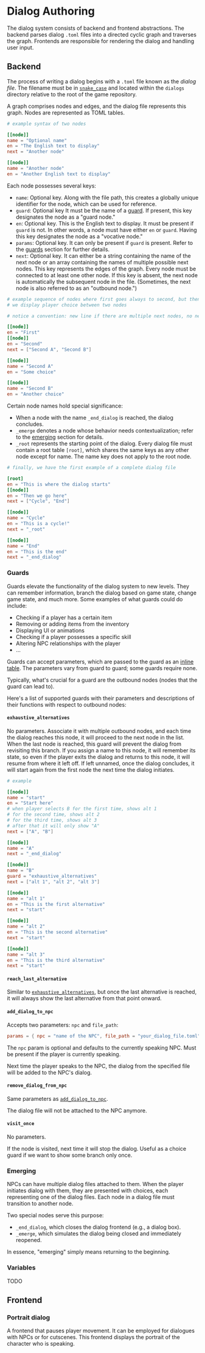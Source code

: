 # Dialog Authoring

The dialog system consists of backend and frontend abstractions.
The backend parses dialog `.toml` files into a directed cyclic graph and traverses the graph.
Frontends are responsible for rendering the dialog and handling user input.

## Backend

The process of writing a dialog begins with a `.toml` file known as the _dialog file_.
The filename must be in [`snake_case`](wiki-snake-case) and located within the `dialogs` directory relative to the root of the game repository.

A graph comprises nodes and edges, and the dialog file represents this graph.
Nodes are represented as TOML tables.

```toml
# example syntax of two nodes

[[node]]
name = "Optional name"
en = "The English text to display"
next = "Another node"

[[node]]
name = "Another node"
en = "Another English text to display"
```

Each node possesses several keys:

- `name`: Optional key.
  Along with the file path, this creates a globally unique identifier for the node, which can be used for reference.
- `guard`: Optional key
  It must be the name of a [guard](#guards).
  If present, this key designates the node as a "guard node."
- `en`: Optional key.
  This is the English text to display.
  It must be present if `guard` is not.
  In other words, a node must have either `en` or `guard`.
  Having this key designates the node as a "vocative node."
- `params`: Optional key.
  It can only be present if `guard` is present.
  Refer to the [guards](#guards) section for further details.
- `next`: Optional key.
  It can either be a string containing the name of the next node or an array containing the names of multiple possible next nodes.
  This key represents the edges of the graph.
  Every node must be connected to at least one other node.
  If this key is absent, the next node is automatically the subsequent node in the file.
  (Sometimes, the next node is also referred to as an "outbound node.")

```toml
# example sequence of nodes where first goes always to second, but then
# we display player choice between two nodes

# notice a convention: new line if there are multiple next nodes, no new line if there is only one

[[node]]
en = "First"
[[node]]
en = "Second"
next = ["Second A", "Second B"]

[[node]]
name = "Second A"
en = "Some choice"

[[node]]
name = "Second B"
en = "Another choice"
```

Certain node names hold special significance:

- When a node with the name `_end_dialog` is reached, the dialog concludes.
- `_emerge` denotes a node whose behavior needs contextualization;
  refer to the [emerging](#emerging) section for details.
- `_root` represents the starting point of the dialog.
  Every dialog file must contain a root table `[root]`, which shares the same keys as any other node except for name.
  The name key does not apply to the root node.

```toml
# finally, we have the first example of a complete dialog file

[root]
en = "This is where the dialog starts"
[[node]]
en = "Then we go here"
next = ["Cycle", "End"]

[[node]]
name = "Cycle"
en = "This is a cycle!"
next = "_root"

[[node]]
name = "End"
en = "This is the end"
next = "_end_dialog"
```

### Guards

Guards elevate the functionality of the dialog system to new levels.
They can remember information, branch the dialog based on game state, change game state, and much more.
Some examples of what guards could do include:

- Checking if a player has a certain item
- Removing or adding items from the inventory
- Displaying UI or animations
- Checking if a player possesses a specific skill
- Altering NPC relationships with the player
- ...

Guards can accept parameters, which are passed to the guard as an [inline table][toml-inline-table].
The parameters vary from guard to guard; some guards require none.

Typically, what's crucial for a guard are the outbound nodes (nodes that the guard can lead to).

Here's a list of supported guards with their parameters and descriptions of their functions with respect to outbound nodes:

#### `exhaustive_alternatives`

No parameters.
Associate it with multiple outbound nodes, and each time the dialog reaches this node, it will proceed to the next node in the list.
When the last node is reached, this guard will prevent the dialog from revisiting this branch.
If you assign a name to this node, it will remember its state, so even if the player exits the dialog and returns to this node, it will resume from where it left off.
If left unnamed, once the dialog concludes, it will start again from the first node the next time the dialog initiates.

```toml
# example

[[node]]
name = "start"
en = "Start here"
# when player selects B for the first time, shows alt 1
# for the second time, shows alt 2
# for the third time, shows alt 3
# after that it will only show "A"
next = ["A", "B"]

[[node]]
name = "A"
next = "_end_dialog"

[[node]]
name = "B"
guard = "exhaustive_alternatives"
next = ["alt 1", "alt 2", "alt 3"]

[[node]]
name = "alt 1"
en = "This is the first alternative"
next = "start"

[[node]]
name = "alt 2"
en = "This is the second alternative"
next = "start"

[[node]]
name = "alt 3"
en = "This is the third alternative"
next = "start"
```

#### `reach_last_alternative`

Similar to [`exhaustive_alternatives`](#exhaustive_alternatives), but once the last alternative is reached, it will always show the last alternative from that point onward.

#### `add_dialog_to_npc`

Accepts two parameters: `npc` and `file_path`:

```toml
params = { npc = "name of the NPC", file_path = "your_dialog_file.toml" }
```

The `npc` param is optional and defaults to the currently speaking NPC.
Must be present if the player is currently speaking.

Next time the player speaks to the NPC, the dialog from the specified file will be added to the NPC's dialog.

#### `remove_dialog_from_npc`

Same parameters as [`add_dialog_to_npc`](#add_dialog_to_npc).

The dialog file will not be attached to the NPC anymore.

#### `visit_once`

No parameters.

If the node is visited, next time it will stop the dialog.
Useful as a choice guard if we want to show some branch only once.

### Emerging

NPCs can have multiple dialog files attached to them.
When the player initiates dialog with them, they are presented with choices, each representing one of the dialog files.
Each node in a dialog file must transition to another node.

Two special nodes serve this purpose:

- `_end_dialog`, which closes the dialog frontend (e.g., a dialog box).
- `_emerge`, which simulates the dialog being closed and immediately reopened.

In essence, "emerging" simply means returning to the beginning.

### Variables

TODO

## Frontend

### Portrait dialog

A frontend that pauses player movement.
It can be employed for dialogues with NPCs or for cutscenes.
This frontend displays the portrait of the character who is speaking.

<!-- List of References -->

[wiki-snake-case]: https://en.wikipedia.org/wiki/Snake_case
[toml-inline-table]: https://toml.io/en/v1.0.0#inline-table

